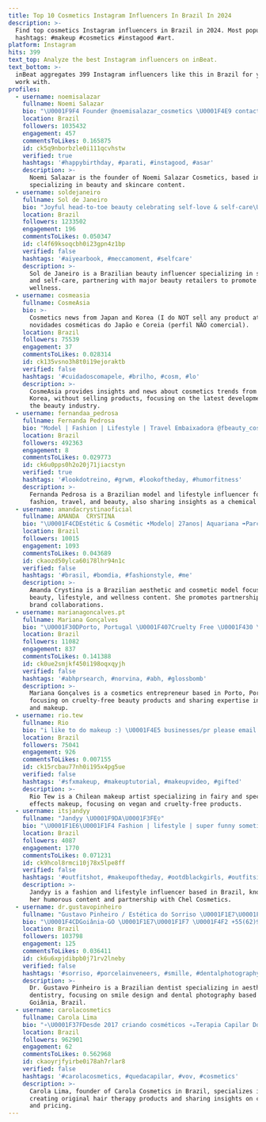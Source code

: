 ```yaml
---
title: Top 10 Cosmetics Instagram Influencers In Brazil In 2024
description: >-
  Find top cosmetics Instagram influencers in Brazil in 2024. Most popular
  hashtags: #makeup #cosmetics #instagood #art.
platform: Instagram
hits: 399
text_top: Analyze the best Instagram influencers on inBeat.
text_bottom: >-
  inBeat aggregates 399 Instagram influencers like this in Brazil for you to
  work with.
profiles:
  - username: noemisalazar
    fullname: Noemi Salazar
    bio: "\U0001F9F4 Founder @noemisalazar_cosmetics \U0001F4E9 contacto.noemisalazar@gmail.com"
    location: Brazil
    followers: 1035432
    engagement: 457
    commentsToLikes: 0.165875
    id: ck5q9nborbzle0i111qcvhstw
    verified: true
    hashtags: '#happybirthday, #parati, #instagood, #asar'
    description: >-
      Noemi Salazar is the founder of Noemi Salazar Cosmetics, based in Brazil,
      specializing in beauty and skincare content.
  - username: soldejaneiro
    fullname: Sol de Janeiro
    bio: "Joyful head-to-toe beauty celebrating self-love & self-care\U0001F49B☀️\U0001F334 \U0001F30E@sephora \U0001F1E6\U0001F1FA@meccabeauty \U0001F1EC\U0001F1E7@lookfantastic @cultbeauty \U0001F1E9\U0001F1EA@douglas_cosmetics \U0001F1EE\U0001F1F3@mynykaa"
    location: Brazil
    followers: 1233502
    engagement: 196
    commentsToLikes: 0.050347
    id: cl4f69ksoqcbh0i23gpn4z1bp
    verified: false
    hashtags: '#aiyearbook, #meccamoment, #selfcare'
    description: >-
      Sol de Janeiro is a Brazilian beauty influencer specializing in self-love
      and self-care, partnering with major beauty retailers to promote holistic
      wellness.
  - username: cosmeasia
    fullname: CosmeAsia
    bio: >-
      Cosmetics news from Japan and Korea (I do NOT sell any product at all). As
      novidades cosméticas do Japão e Coreia (perfil NÃO comercial).
    location: Brazil
    followers: 75539
    engagement: 37
    commentsToLikes: 0.028314
    id: ck135vsno3h8t0i19ejoraktb
    verified: false
    hashtags: '#cuidadoscomapele, #brilho, #cosm, #lo'
    description: >-
      CosmeAsia provides insights and news about cosmetics trends from Japan and
      Korea, without selling products, focusing on the latest developments in
      the beauty industry.
  - username: fernandaa_pedrosa
    fullname: Fernanda Pedrosa
    bio: "Model | Fashion | Lifestyle | Travel Embaixadora @fbeauty_cosmetic @chocolatedoceoficial Engenheira Química \U0001F469\U0001F3FC‍\U0001F52C \U0001F4E9 contato@fernandapedrosa.com"
    location: Brazil
    followers: 492363
    engagement: 8
    commentsToLikes: 0.029773
    id: ck6u0pps0h2o20j71jiacstyn
    verified: true
    hashtags: '#lookdotreino, #grwm, #lookoftheday, #humorfitness'
    description: >-
      Fernanda Pedrosa is a Brazilian model and lifestyle influencer focused on
      fashion, travel, and beauty, also sharing insights as a chemical engineer.
  - username: amandacrystinaoficial
    fullname: AMANDA  CRYSTINA
    bio: "\U0001F4CDEstétic & Cosmétic •Modelo| 27anos| Aquariana ➠Parcerias e Divulgações direct\U0001F4F2 •Blessed, Good vibes |Espalhe AMOR \U0001F415\U0001F3CB️‍♀️\U0001F46F\U0001F484\U0001F4F8\U0001F377☕\U0001F3BC\U0001F6A2✈️ BD- MG"
    location: Brazil
    followers: 10015
    engagement: 1093
    commentsToLikes: 0.043689
    id: ckaozd50ylca60i78lhr94n1c
    verified: false
    hashtags: '#brasil, #bomdia, #fashionstyle, #me'
    description: >-
      Amanda Crystina is a Brazilian aesthetic and cosmetic model focused on
      beauty, lifestyle, and wellness content. She promotes partnerships and
      brand collaborations.
  - username: marianagoncalves.pt
    fullname: Mariana Gonçalves
    bio: "\U0001F30DPorto, Portugal \U0001F407Cruelty Free \U0001F430 \U0001F4CDCEO @brave_cosmetics ✨”musamariana” 10% @musaglitter \U0001F447\U0001F3FB “lookmariana” 22% desconto @lookfantastic_pt"
    location: Brazil
    followers: 11082
    engagement: 837
    commentsToLikes: 0.141388
    id: ck0ue2smjkf450i198oqxqyjh
    verified: false
    hashtags: '#abhprsearch, #norvina, #abh, #glossbomb'
    description: >-
      Mariana Gonçalves is a cosmetics entrepreneur based in Porto, Portugal,
      focusing on cruelty-free beauty products and sharing expertise in skincare
      and makeup.
  - username: rio.tew
    fullname: Rio
    bio: "i like to do makeup :) \U0001F4E5 businesses/pr please email me one of the places I use to check if cosmetics brands are vegan/cf⬇️❤️"
    location: Brazil
    followers: 75041
    engagement: 926
    commentsToLikes: 0.007155
    id: ck15rcbau77nh0i195x4pg5ue
    verified: false
    hashtags: '#sfxmakeup, #makeuptutorial, #makeupvideo, #gifted'
    description: >-
      Rio Tew is a Chilean makeup artist specializing in fairy and special
      effects makeup, focusing on vegan and cruelty-free products.
  - username: itsjandyy
    fullname: "Jandyy \U0001F9DA\U0001F3FE‍♀️"
    bio: "\U0001F1E6\U0001F1F4 Fashion | lifestyle | super funny sometimes Ambassador : @chel_cosmetics \U0001F4CD Lisbon"
    location: Brazil
    followers: 4087
    engagement: 1770
    commentsToLikes: 0.071231
    id: ck9hcol8rmci10j78x5lpe8ff
    verified: false
    hashtags: '#outfitshot, #makeupoftheday, #ootdblackgirls, #outfitsideasforyou'
    description: >-
      Jandyy is a fashion and lifestyle influencer based in Brazil, known for
      her humorous content and partnership with Chel Cosmetics.
  - username: dr.gustavopinheiro
    fullname: "Gustavo Pinheiro / Estética do Sorriso \U0001F1E7\U0001F1F7"
    bio: "\U0001F4CDGoiânia-GO \U0001F1E7\U0001F1F7 \U0001F4F2 +55(62)99910-4010 \U0001F4DE+55(62)3941-6827 CD CROGO9735 @coreodontologia @casaraodospinheiros"
    location: Brazil
    followers: 103798
    engagement: 125
    commentsToLikes: 0.036411
    id: ck6u6xpjdibpb0j71rv2lneby
    verified: false
    hashtags: '#sorriso, #porcelainveneers, #smille, #dentalphotography'
    description: >-
      Dr. Gustavo Pinheiro is a Brazilian dentist specializing in aesthetic
      dentistry, focusing on smile design and dental photography based in
      Goiânia, Brazil.
  - username: carolacosmetics
    fullname: Carola Lima
    bio: "∘\U0001F37FDesde 2017 criando cosméticos ∘☕️Terapia Capilar Doce em casa! ∘\U0001F36D Produtos autorais com amor. ∘\U0001F308Comprinhas e preços no⇩site aki:"
    location: Brazil
    followers: 962901
    engagement: 62
    commentsToLikes: 0.562968
    id: ckaoyrjfyirbe0i78ah7rlar8
    verified: false
    hashtags: '#carolacosmetics, #quedacapilar, #vov, #cosmetics'
    description: >-
      Carola Lima, founder of Carola Cosmetics in Brazil, specializes in
      creating original hair therapy products and sharing insights on cosmetics
      and pricing.
---
```


